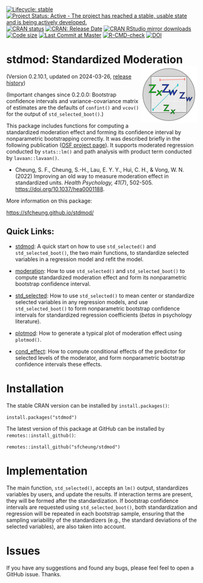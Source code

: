 <!-- badges: start -->
[![Lifecycle: stable](https://img.shields.io/badge/lifecycle-stable-brightgreen.svg)](https://lifecycle.r-lib.org/articles/stages.html#stable)
[![Project Status: Active - The project has reached a stable, usable state and is being actively developed.](https://www.repostatus.org/badges/latest/active.svg)](https://www.repostatus.org/#active)
[![CRAN status](https://www.r-pkg.org/badges/version/stdmod?color=blue)](https://CRAN.R-project.org/package=stdmod)
[![CRAN: Release Date](https://www.r-pkg.org/badges/last-release/stdmod?color=blue)](https://cran.r-project.org/package=stdmod)
[![CRAN RStudio mirror downloads](https://cranlogs.r-pkg.org/badges/grand-total/stdmod?color=blue)](https://r-pkg.org/pkg/stdmod)
[![Code size](https://img.shields.io/github/languages/code-size/sfcheung/stdmod.svg)](https://github.com/sfcheung/stdmod)
[![Last Commit at Master](https://img.shields.io/github/last-commit/sfcheung/stdmod.svg)](https://github.com/sfcheung/stdmod/commits/master)
[![R-CMD-check](https://github.com/sfcheung/stdmod/actions/workflows/R-CMD-check.yaml/badge.svg)](https://github.com/sfcheung/stdmod/actions/workflows/R-CMD-check.yaml)
[![DOI](https://img.shields.io/badge/doi-10.1037/hea0001188-blue.svg)](https://doi.org/10.1037/hea0001188)
<!-- badges: end -->


# stdmod: Standardized Moderation <img src="man/figures/logo.png" align="right" height="150" />

(Version 0.2.10.1, updated on 2024-03-26, [release history](https://sfcheung.github.io/stdmod/news/index.html))

(Important changes since 0.2.0.0: Bootstrap confidence intervals and
variance-covariance matrix of estimates are the defaults of `confint()`
and `vcov()` for the output of `std_selected_boot()`.)

This package includes functions for computing a standardized
moderation effect and forming its confidence interval by
nonparametric bootstrapping correctly. It was described briefly
in the following publication ([OSF project page](https://osf.io/ac8de/)).
It supports moderated regression conducted by `stats::lm()` and path
analysis with product term conducted by `lavaan::lavaan()`.

- Cheung, S. F., Cheung, S.-H., Lau, E. Y. Y., Hui, C. H., & Vong, W. N. (2022) Improving an old way to measure moderation effect in standardized units. *Health Psychology, 41*(7), 502-505. https://doi.org/10.1037/hea0001188.

More information on this package:

https://sfcheung.github.io/stdmod/

## Quick Links:

- [stdmod](https://sfcheung.github.io/stdmod/articles/stdmod.html): A quick start on how to use
  `std_selected()` and `std_selected_boot()`, the
  two main functions, to standardize selected variables
  in a regression model and refit the model.

- [moderation](https://sfcheung.github.io/stdmod/articles/moderation.html): How
  to use `std_selected()` and `std_selected_boot()` to compute standardized
  moderation effect and form its nonparametric bootstrap confidence interval.

- [std_selected](https://sfcheung.github.io/stdmod/articles/std_selected.html): How to use
  `std_selected()` to mean center or standardize selected
  variables in any regression models, and use
  `std_selected_boot()` to form nonparametric
  bootstrap confidence intervals
  for standardized regression coefficients (*betas* in
  psychology literature).

- [plotmod](https://sfcheung.github.io/stdmod/articles/plotmod.html): How to generate a typical plot of
  moderation effect using `plotmod()`.

- [cond_effect](https://sfcheung.github.io/stdmod/articles/cond_effect.html): How to compute conditional
  effects of the predictor for selected
  levels of the moderator, and form nonparametric bootstrap
  confidence intervals these effects.

# Installation

The stable CRAN version can be installed by `install.packages()`:

```
install.packages("stdmod")
```

The latest version of this package at GitHub can be
installed by `remotes::install_github()`:

```
remotes::install_github("sfcheung/stdmod")
```

# Implementation

The main function, `std_selected()`, accepts an `lm()`
output, standardizes variables by users, and update the
results. If interaction terms are present, they will be
formed after the standardization. If bootstrap
confidence intervals are requested using
`std_selected_boot()`, both standardization
and regression will be repeated in each bootstrap sample,
ensuring that the sampling variability of the standardizers
(e.g., the standard deviations of the selected variables),
are also taken into account.

# Issues

If you have any suggestions and found any bugs, please feel
feel to open a GitHub issue. Thanks.
